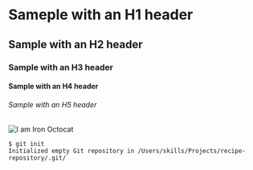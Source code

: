 # Sameple with an H1 header
## Sample with an H2 header
### Sample with an H3 header
#### Sample with an H4 header
###### Sample with an H5 header

![I am Iron Octocat](https://cameronmcefee.com/img/work/the-octocat/ironcat.jpg)

```
$ git init
Initialized empty Git repository in /Users/skills/Projects/recipe-repository/.git/
```

